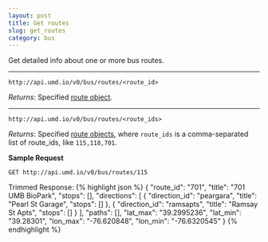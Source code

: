 ```yaml
---
layout: post
title: Get routes
slug: get_routes
category: bus
---
```


Get detailed info about one or more bus routes.

----

`http://api.umd.io/v0/bus/routes/<route_id>`

*Returns*: Specified [route object](#route_object).

---
`http://api.umd.io/v0/bus/routes/<route_ids>`

*Returns*: Specified [route objects](#route_object), where `route_ids` is a comma-separated list of route_ids, like `115,118,701`. 


<!-- EXAMPLE -->
**Sample Request**

`GET http://api.umd.io/v0/bus/routes/115`

Trimmed Response:
{% highlight json %}
{
  "route_id": "701",
  "title": "701 UMB BioPark",
  "stops": [],
  "directions": [
    {
      "direction_id": "peargara",
      "title": "Pearl St Garage",
      "stops": []
    },
    {
      "direction_id": "ramsapts",
      "title": "Ramsay St Apts",
      "stops": []
    }
  ],
  "paths": [],
  "lat_max": "39.2995236",
  "lat_min": "39.28301",
  "lon_max": "-76.620848",
  "lon_min": "-76.6320545"
}
{% endhighlight %}

<!-- END -->
